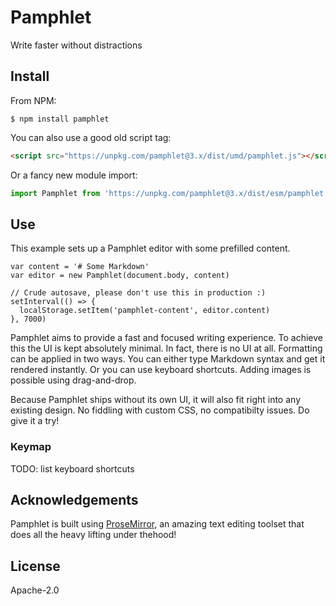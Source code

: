 # Pamphlet

Write faster without distractions

## Install

From NPM:

```
$ npm install pamphlet
```

You can also use a good old script tag:

```html
<script src="https://unpkg.com/pamphlet@3.x/dist/umd/pamphlet.js"></script>
```

Or a fancy new module import:

```js
import Pamphlet from 'https://unpkg.com/pamphlet@3.x/dist/esm/pamphlet.js'
```

## Use

This example sets up a Pamphlet editor with some prefilled content.

```
var content = '# Some Markdown'
var editor = new Pamphlet(document.body, content)

// Crude autosave, please don't use this in production :)
setInterval(() => {
  localStorage.setItem('pamphlet-content', editor.content)
}, 7000)
```

Pamphlet aims to provide a fast and focused writing experience. To achieve this the UI is kept absolutely minimal. In fact, there is no UI at all. Formatting can be applied in two ways. You can either type Markdown syntax and get it rendered instantly. Or you can use keyboard shortcuts. Adding images is possible using drag-and-drop.

Because Pamphlet ships without its own UI, it will also fit right into any existing design. No fiddling with custom CSS, no compatibilty issues. Do give it a try!

### Keymap

TODO: list keyboard shortcuts

## Acknowledgements

Pamphlet is built using [ProseMirror](https://prosemirror.net), an amazing text editing toolset that does all the heavy lifting under thehood!

## License

Apache-2.0
